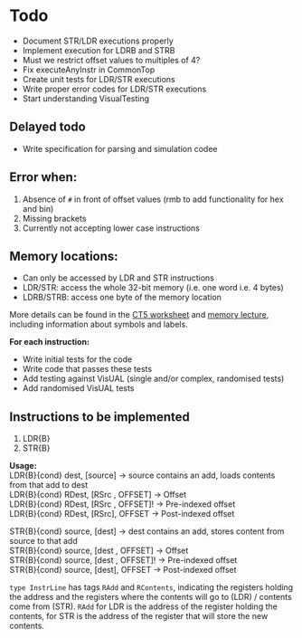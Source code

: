 # Todo
- Document STR/LDR executions properly
- Implement execution for LDRB and STRB
- Must we restrict offset values to multiples of 4?
- Fix executeAnyInstr in CommonTop 
- Create unit tests for LDR/STR executions
- Write proper error codes for LDR/STR executions
- Start understanding VisualTesting

## Delayed todo
- Write specification for parsing and simulation codee

## Error when:  
1. Absence of `#` in front of offset values (rmb to add functionality for hex and bin)
2. Missing brackets
3. Currently not accepting lower case instructions

## Memory locations:
- Can only be accessed by LDR and STR instructions
- LDR/STR: access the whole 32-bit memory (i.e. one word i.e. 4 bytes)
- LDRB/STRB: access one byte of the memory location

More details can be found in the [CT5 worksheet](https://intranet.ee.ic.ac.uk/t.clarke/arch/html16/CT5.html) and [memory lecture](https://intranet.ee.ic.ac.uk/t.clarke/arch/html16/lect16/memory.pdf), including information about symbols and labels.

**For each instruction:**
- Write initial tests for the code
- Write code that passes these tests
- Add testing against VisUAL (single and/or complex, randomised tests)
- Add randomised VisUAL tests

## Instructions to be implemented

1. LDR{B}
2. STR{B}

**Usage:**  
LDR{B}{cond} dest, \[source\]                    -> source contains an add, loads contents from that add to dest  
LDR{B}{cond} RDest, \[RSrc , OFFSET\]            -> Offset  
LDR{B}{cond} RDest, \[RSrc , OFFSET\]!           -> Pre-indexed offset  
LDR{B}{cond} RDest, \[RSrc\], OFFSET             -> Post-indexed offset  

STR{B}{cond} source, \[dest\]                    -> dest contains an add, stores content from source to that add  
STR{B}{cond} source, \[dest , OFFSET\]           -> Offset  
STR{B}{cond} source, \[dest , OFFSET\]!          -> Pre-indexed offset  
STR{B}{cond} source, \[dest\], OFFSET            -> Post-indexed offset  

`type InstrLine` has tags `RAdd` and `RContents`, indicating the registers holding the address and the registers where the contents will go to (LDR) / contents come from (STR). `RAdd` for LDR is the address of the register holding the contents, for STR is the address of the register that will store the new contents.
